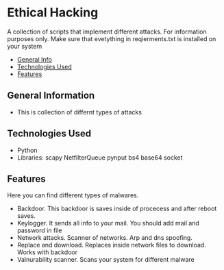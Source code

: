 # Ethical Hacking
A collection of scripts that implement different attacks. For information purposes only.
Make sure that evetything in reqierments.txt is installed on your system



* [General Info](#general-information)
* [Technologies Used](#technologies-used)
* [Features](#features)







## General Information
- This is collection of differnt types of attacks 


## Technologies Used
- Python 
- Libraries: scapy
NetfilterQueue
pynput
bs4
base64
socket

## Features
Here you can find different types of malwares.
- Backdoor. This backdoor is saves inside of procecess and after reboot saves. 
- Keylogger. It sends all info to your mail. You should add mail and password in file 
- Network attacks. Scanner of networks. Arp and dns spoofing.
- Replace and download. Replaces inside network files to download. Works with backdoor 
- Valnurability scanner. Scans your system for different malware

